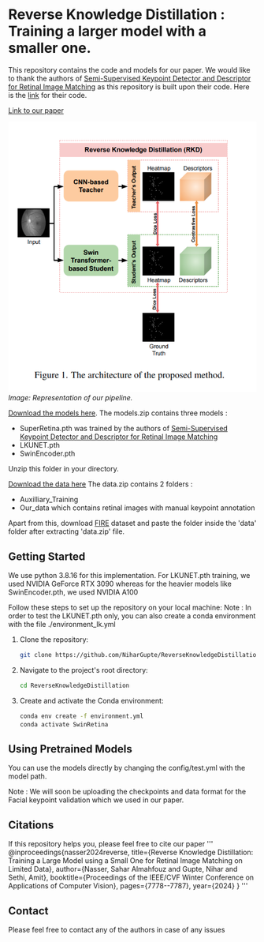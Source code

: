 # Reverse Knowledge Distillation : Training a larger model with a smaller one. 
This repository contains the code and models for our paper. We would like to thank the authors of [Semi-Supervised Keypoint Detector and Descriptor for Retinal Image Matching](https://arxiv.org/abs/2207.07932) as this repository is built upon their code. Here is the [link](https://github.com/ruc-aimc-lab/SuperRetina) for their code.

[Link to our paper](https://openaccess.thecvf.com/content/WACV2024/papers/Nasser_Reverse_Knowledge_Distillation_Training_a_Large_Model_Using_a_Small_WACV_2024_paper.pdf)

![Pipeline Architecture](readme_images/architecture.png)
*Image: Representation of our pipeline.*

[Download the models here](https://drive.google.com/file/d/1iJ5BuXMSRofnztZOyJVdNxdnszHT9rXH/view?usp=sharing).
The models.zip contains three models : 
- SuperRetina.pth was trained by the authors of [Semi-Supervised Keypoint Detector and Descriptor for Retinal Image Matching](https://arxiv.org/abs/2207.07932)
- LKUNET.pth 
- SwinEncoder.pth 

Unzip this folder in your directory.

[Download the data here](https://drive.google.com/file/d/1KPQShIKWGK9oehneKqQFgMCPdQQU0dEm/view?usp=sharing)
The data.zip contains 2 folders : 
- Auxilliary_Training
- Our_data which contains retinal images with manual keypoint annotation

Apart from this, download [FIRE](https://projects.ics.forth.gr/cvrl/fire/) dataset and paste the folder inside the 'data' folder after extracting 'data.zip' file.

## Getting Started

We use python 3.8.16 for this implementation. For LKUNET.pth training, we used NVIDIA GeForce RTX 3090 whereas for the heavier models like SwinEncoder.pth, we used NVIDIA A100

Follow these steps to set up the repository on your local machine:
Note : In order to test the LKUNET.pth only, you can also create a conda environment with the file ./environment_lk.yml

1. Clone the repository:
    ```bash
    git clone https://github.com/NiharGupte/ReverseKnowledgeDistillation.git
    ```

2. Navigate to the project's root directory:
    ```bash
    cd ReverseKnowledgeDistillation
    ```

3. Create and activate the Conda environment:
    ```bash
    conda env create -f environment.yml
    conda activate SwinRetina
    ```

## Using Pretrained Models

You can use the models directly by changing the config/test.yml with the model path.

Note : We will soon be uploading the checkpoints and data format for the Facial keypoint validation which we used in our paper.

## Citations

If this repository helps you, please feel free to cite our paper
'''
@inproceedings{nasser2024reverse,
  title={Reverse Knowledge Distillation: Training a Large Model using a Small One for Retinal Image Matching on Limited Data},
  author={Nasser, Sahar Almahfouz and Gupte, Nihar and Sethi, Amit},
  booktitle={Proceedings of the IEEE/CVF Winter Conference on Applications of Computer Vision},
  pages={7778--7787},
  year={2024}
}
'''

## Contact

Please feel free to contact any of the authors in case of any issues